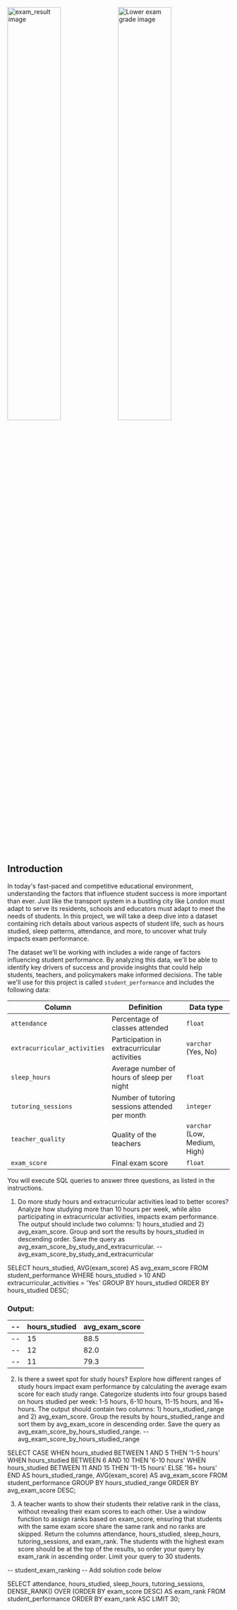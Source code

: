 
<img src="exam_result.jpeg" alt="exam_result image" width="49%"/> <img src="examB.png" alt="Lower exam grade image" width="49%"/>

## Introduction

In today's fast-paced and competitive educational environment, understanding the factors that influence student success is more important than ever. Just like the transport system in a bustling city like London must adapt to serve its residents, schools and educators must adapt to meet the needs of students. In this project, we will take a deep dive into a dataset containing rich details about various aspects of student life, such as hours studied, sleep patterns, attendance, and more, to uncover what truly impacts exam performance.

The dataset we'll be working with includes a wide range of factors influencing student performance. By analyzing this data, we'll be able to identify key drivers of success and provide insights that could help students, teachers, and policymakers make informed decisions. The table we'll use for this project is called `student_performance` and includes the following data:


| Column                   | Definition                                                      | Data type             |
|--------------------------|-----------------------------------------------------------------|-----------------------|
| `attendance`              | Percentage of classes attended                                  |     `float`               |
| `extracurricular_activities` | Participation in extracurricular activities                   |     `varchar` (Yes, No)    |
| `sleep_hours`             | Average number of hours of sleep per night                      |     `float`               |
| `tutoring_sessions`       | Number of tutoring sessions attended per month                  |     `integer`             |
| `teacher_quality`         | Quality of the teachers                                         |     `varchar` (Low, Medium, High) |
| `exam_score`              | Final exam score                                                |     `float`               |

You will execute SQL queries to answer three questions, as listed in the instructions.

1. Do more study hours and extracurricular activities lead to better scores? Analyze how studying more than 10 hours per week, while also participating in extracurricular activities, impacts exam performance. The output should include two columns: 1) hours_studied and 2) avg_exam_score. Group and sort the results by hours_studied in descending order. Save the query as avg_exam_score_by_study_and_extracurricular.
-- avg_exam_score_by_study_and_extracurricular

SELECT hours_studied, AVG(exam_score) AS avg_exam_score
FROM student_performance
WHERE  hours_studied > 10 
	AND extracurricular_activities = 'Yes'
GROUP BY hours_studied
ORDER BY hours_studied DESC;

### Output:

-- | hours_studied | avg_exam_score |
-- |--------------|----------------|
-- | 15           | 88.5           |
-- | 12           | 82.0           |
-- | 11           | 79.3           |

2. Is there a sweet spot for study hours? Explore how different ranges of study hours impact exam performance by calculating the average exam score for each study range. Categorize students into four groups based on hours studied per week: 1-5 hours, 6-10 hours, 11-15 hours, and 16+ hours. The output should contain two columns: 1) hours_studied_range and 2) avg_exam_score. Group the results by hours_studied_range and sort them by avg_exam_score in descending order. Save the query as avg_exam_score_by_hours_studied_range.
-- avg_exam_score_by_hours_studied_range
 
SELECT 
	CASE 
		WHEN hours_studied BETWEEN 1 AND 5 THEN '1-5 hours'
	 	WHEN hours_studied BETWEEN 6 AND 10 THEN '6-10 hours'
	 	WHEN hours_studied BETWEEN 11 AND 15 THEN '11-15 hours'
		ELSE '16+ hours'
	END AS hours_studied_range,
	AVG(exam_score) AS avg_exam_score
FROM student_performance
GROUP BY hours_studied_range
ORDER BY avg_exam_score DESC;

3. A teacher wants to show their students their relative rank in the class, without revealing their exam scores to each other. Use a window function to assign ranks based on exam_score, ensuring that students with the same exam score share the same rank and no ranks are skipped. Return the columns attendance, hours_studied, sleep_hours, tutoring_sessions, and exam_rank. The students with the highest exam score should be at the top of the results, so order your query by exam_rank in ascending order. Limit your query to 30 students.

-- student_exam_ranking
-- Add solution code below

SELECT attendance, hours_studied, sleep_hours, tutoring_sessions,
	DENSE_RANK() OVER (ORDER BY exam_score DESC) AS exam_rank
FROM student_performance
ORDER BY exam_rank ASC
LIMIT 30;